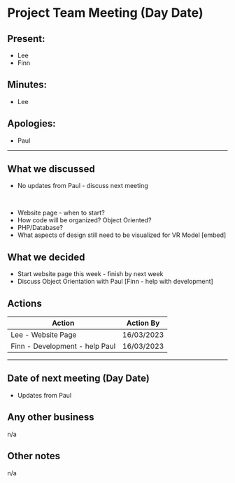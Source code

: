 # Project Team Meeting (Day Date)

## Present:
- Lee
- Finn

## Minutes:
- Lee

## Apologies:
- Paul

---

## What we discussed
- No updates from Paul - discuss next meeting 

<br>

- Website page - when to start?
- How code will be organized? Object Oriented? 
- PHP/Database?
- What aspects of design still need to be visualized for VR Model [embed]

## What we decided
- Start website page this week - finish by next week
- Discuss Object Orientation with Paul [Finn - help with development]

## Actions
| Action | Action By |
| --- | ----------- |
| Lee - Website Page | 16/03/2023 |
| Finn - Development - help Paul | 16/03/2023 |

---

## Date of next meeting (Day Date)
- Updates from Paul

## Any other business
n/a

## Other notes
n/a
